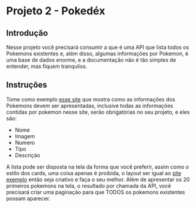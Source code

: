 # Projeto 2 - Pokedéx
## Introdução
Nesse projeto você precisará consumir a  que é uma API que lista todos os Pokemons existentes e, além disso, algumas informações por Pokemon, é uma base de dados enorme, e a documentação não é tão simples de entender, mas fiquem tranquilos.
## Instruções
Tome como exemplo <a href="https://www.pokemon.com/br/pokedex/" target="_blank">esse site</a> que mostra como as informações dos Pokemons devem ser apresentadas, inclusive todas as informações contidas por pokemon nesse site, serão obrigatórias no seu projeto, e eles são:
<ul>
<li>Nome</li>
<li>Imagem</li>
<li>Numero</li>
<li>Tipo</li>
<li>Descrição</li>
</ul>

A lista pode ser disposta na tela da forma que você preferir, assim como o estilo dos cards, uma coisa apenas é proibida, o layout ser igual ao <a href="https://www.pokemon.com/br/pokedex/" target="_blank">site exemplo</a> então seja criativo e faça o seu melhor.
Além de apresentar os 20 primeiros pokemons na tela, o resultado por chamada da API, você precisará criar uma paginação para que TODOS os pokemons existentes possam aparecer.
